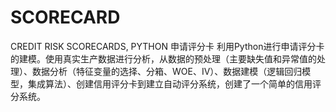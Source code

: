 # SCORECARD
CREDIT RISK SCORECARDS, PYTHON
申请评分卡
利用Python进行申请评分卡的建模。使用真实生产数据进行分析，从数据的预处理（主要缺失值和异常值的处理）、数据分析（特征变量的选择、分箱、WOE、IV）、数据建模（逻辑回归模型，集成算法）、创建信用评分卡到建立自动评分系统，创建了一个简单的信用评分系统。
